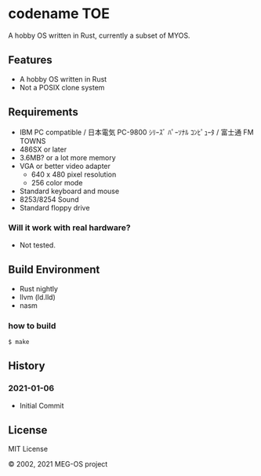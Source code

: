 # codename TOE

A hobby OS written in Rust, currently a subset of MYOS.

## Features

- A hobby OS written in Rust
- Not a POSIX clone system

## Requirements

- IBM PC compatible / 日本電気 PC-9800 ｼﾘｰｽﾞ ﾊﾟｰｿﾅﾙ ｺﾝﾋﾟｭｰﾀ / 富士通 FM TOWNS
- 486SX or later
- 3.6MB? or a lot more memory
- VGA or better video adapter
  - 640 x 480 pixel resolution
  - 256 color mode
- Standard keyboard and mouse
- 8253/8254 Sound
- Standard floppy drive

### Will it work with real hardware?

- Not tested.

## Build Environment

* Rust nightly
* llvm (ld.lld)
* nasm

### how to build

```
$ make
```

## History

### 2021-01-06

- Initial Commit

## License

MIT License

&copy; 2002, 2021 MEG-OS project
